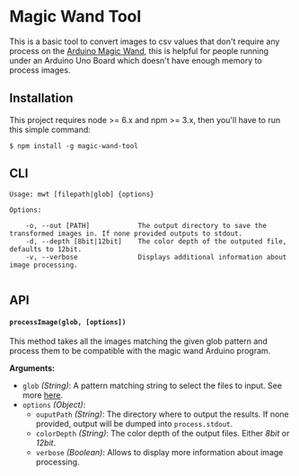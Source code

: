 # Magic Wand Tool

This is a basic tool to convert images to csv values that don't require any process on the [Arduino Magic Wand](https://github.com/D34THWINGS/magic-wand), this is helpful for people running under an Arduino Uno Board which doesn't have enough memory to process images.

## Installation

This project requires node >= 6.x and npm >= 3.x, then you'll have to run this simple command:
```
$ npm install -g magic-wand-tool
```

## CLI

```
Usage: mwt [filepath|glob] {options}

Options:

    -o, --out [PATH]            The output directory to save the transformed images in. If none provided outputs to stdout.
    -d, --depth [8bit|12bit]    The color depth of the outputed file, defaults to 12bit.
    -v, --verbose               Displays additional information about image processing.
    
```

## API

#### `processImage(glob, [options])`

This method takes all the images matching the given glob pattern and process them to be compatible with the magic wand Arduino program.

**Arguments:**

- `glob` *(String)*: A pattern matching string to select the files to input. See more [here](https://github.com/isaacs/node-glob).
- `options` *(Object)*:
    - `ouputPath` *(String)*: The directory where to output the results. If none provided, output will be dumped into `process.stdout`.
    - `colorDepth` *(String)*: The color depth of the output files. Either *8bit* or *12bit*.
    - `verbose` *(Boolean)*: Allows to display more information about image processing.

